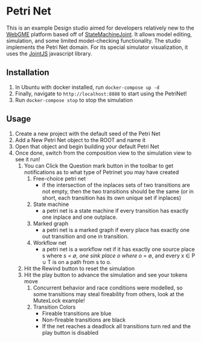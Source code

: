 # Petri Net
This is an example Design studio aimed for developers relatively new to the [WebGME](https://webgme.org) platform based off of [StateMachineJoint](https://github.com/kecso/StateMachineJoint).
It allows model editing, simulation, and some limited model-checking functionality.
The studio implements the Petri Net domain.
For its special simulator visualization, it uses the [JointJS](https://www.jointjs.com/) javascript library.


## Installation
1) In Ubuntu with docker installed, run `docker-compose up -d`
2) Finally, navigate to `http://localhost:8888` to start using the PetriNet!
3) Run `docker-compose stop` to stop the simulation

## Usage
1) Create a new project with the default seed of the Petri Net
2) Add a New Petri Net object to the ROOT and name it
3) Open that object and begin building your default Petri Net
4) Once done, switch from the composition view to the simulation view to see it run!
    1) You can Click the Question mark button in the toolbar to get notifications as to what type of Petrinet you may have created
        1) Free-choice petri net 
            - if the intersection of the inplaces sets of two transitions are not empty, then the two transitions should be the same (or in short, each transition has its own unique set if inplaces)
        2) State machine 
            - a petri net is a state machine if every transition has exactly one inplace and one outplace.
        3) Marked graph 
            - a petri net is a marked graph if every place has exactly one out transition and one in transition.
        4) Workflow net
            - a petri net is a workflow net if it has exactly one source place s where *s = ∅, one sink place o where o* = ∅, and every x ∈ P ∪ T is on a path from s to o.
    2) Hit the Rewind button to reset the simulation
    3) Hit the play button to advance the simulation and see your tokens move
        1) Concurrent behavior and race conditions were modelled, so some transitions may steal fireability from others, look at the MutexLock example!
        2) Transition Colors
            - Fireable transitions are blue
            - Non-fireable transitions are black
            - If the net reaches a deadlock all transitions turn red and the play button is disabled

